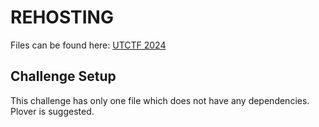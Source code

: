 # REHOSTING

Files can be found here: [UTCTF 2024](https://github.com/utisss/UTCTF-24/tree/main/forensics-keyboard)

## Challenge Setup
This challenge has only one file which does not have any dependencies. Plover is suggested.
